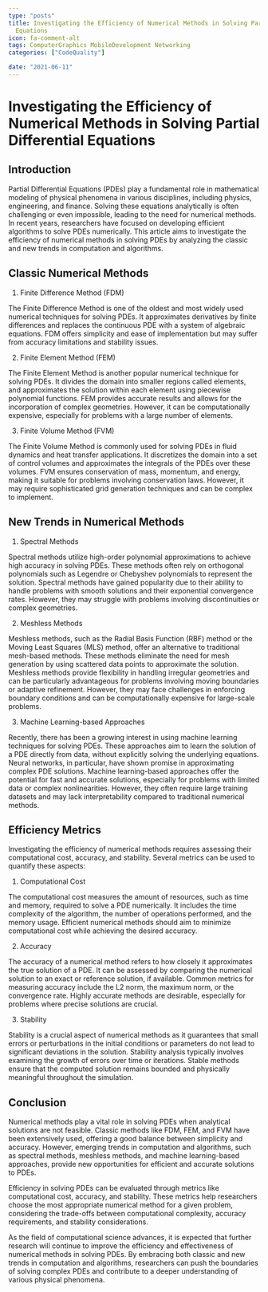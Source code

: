 ```yaml
---
type: "posts"
title: Investigating the Efficiency of Numerical Methods in Solving Partial Differential
  Equations
icon: fa-comment-alt
tags: ComputerGraphics MobileDevelopment Networking
categories: ["CodeQuality"]

date: "2021-06-11"
---
```




# Investigating the Efficiency of Numerical Methods in Solving Partial Differential Equations

## Introduction

Partial Differential Equations (PDEs) play a fundamental role in mathematical modeling of physical phenomena in various disciplines, including physics, engineering, and finance. Solving these equations analytically is often challenging or even impossible, leading to the need for numerical methods. In recent years, researchers have focused on developing efficient algorithms to solve PDEs numerically. This article aims to investigate the efficiency of numerical methods in solving PDEs by analyzing the classic and new trends in computation and algorithms.

## Classic Numerical Methods

1. Finite Difference Method (FDM)

The Finite Difference Method is one of the oldest and most widely used numerical techniques for solving PDEs. It approximates derivatives by finite differences and replaces the continuous PDE with a system of algebraic equations. FDM offers simplicity and ease of implementation but may suffer from accuracy limitations and stability issues.

2. Finite Element Method (FEM)

The Finite Element Method is another popular numerical technique for solving PDEs. It divides the domain into smaller regions called elements, and approximates the solution within each element using piecewise polynomial functions. FEM provides accurate results and allows for the incorporation of complex geometries. However, it can be computationally expensive, especially for problems with a large number of elements.

3. Finite Volume Method (FVM)

The Finite Volume Method is commonly used for solving PDEs in fluid dynamics and heat transfer applications. It discretizes the domain into a set of control volumes and approximates the integrals of the PDEs over these volumes. FVM ensures conservation of mass, momentum, and energy, making it suitable for problems involving conservation laws. However, it may require sophisticated grid generation techniques and can be complex to implement.

## New Trends in Numerical Methods

1. Spectral Methods

Spectral methods utilize high-order polynomial approximations to achieve high accuracy in solving PDEs. These methods often rely on orthogonal polynomials such as Legendre or Chebyshev polynomials to represent the solution. Spectral methods have gained popularity due to their ability to handle problems with smooth solutions and their exponential convergence rates. However, they may struggle with problems involving discontinuities or complex geometries.

2. Meshless Methods

Meshless methods, such as the Radial Basis Function (RBF) method or the Moving Least Squares (MLS) method, offer an alternative to traditional mesh-based methods. These methods eliminate the need for mesh generation by using scattered data points to approximate the solution. Meshless methods provide flexibility in handling irregular geometries and can be particularly advantageous for problems involving moving boundaries or adaptive refinement. However, they may face challenges in enforcing boundary conditions and can be computationally expensive for large-scale problems.

3. Machine Learning-based Approaches

Recently, there has been a growing interest in using machine learning techniques for solving PDEs. These approaches aim to learn the solution of a PDE directly from data, without explicitly solving the underlying equations. Neural networks, in particular, have shown promise in approximating complex PDE solutions. Machine learning-based approaches offer the potential for fast and accurate solutions, especially for problems with limited data or complex nonlinearities. However, they often require large training datasets and may lack interpretability compared to traditional numerical methods.

## Efficiency Metrics

Investigating the efficiency of numerical methods requires assessing their computational cost, accuracy, and stability. Several metrics can be used to quantify these aspects:

1. Computational Cost

The computational cost measures the amount of resources, such as time and memory, required to solve a PDE numerically. It includes the time complexity of the algorithm, the number of operations performed, and the memory usage. Efficient numerical methods should aim to minimize computational cost while achieving the desired accuracy.

2. Accuracy

The accuracy of a numerical method refers to how closely it approximates the true solution of a PDE. It can be assessed by comparing the numerical solution to an exact or reference solution, if available. Common metrics for measuring accuracy include the L2 norm, the maximum norm, or the convergence rate. Highly accurate methods are desirable, especially for problems where precise solutions are crucial.

3. Stability

Stability is a crucial aspect of numerical methods as it guarantees that small errors or perturbations in the initial conditions or parameters do not lead to significant deviations in the solution. Stability analysis typically involves examining the growth of errors over time or iterations. Stable methods ensure that the computed solution remains bounded and physically meaningful throughout the simulation.

## Conclusion

Numerical methods play a vital role in solving PDEs when analytical solutions are not feasible. Classic methods like FDM, FEM, and FVM have been extensively used, offering a good balance between simplicity and accuracy. However, emerging trends in computation and algorithms, such as spectral methods, meshless methods, and machine learning-based approaches, provide new opportunities for efficient and accurate solutions to PDEs.

Efficiency in solving PDEs can be evaluated through metrics like computational cost, accuracy, and stability. These metrics help researchers choose the most appropriate numerical method for a given problem, considering the trade-offs between computational complexity, accuracy requirements, and stability considerations.

As the field of computational science advances, it is expected that further research will continue to improve the efficiency and effectiveness of numerical methods in solving PDEs. By embracing both classic and new trends in computation and algorithms, researchers can push the boundaries of solving complex PDEs and contribute to a deeper understanding of various physical phenomena.